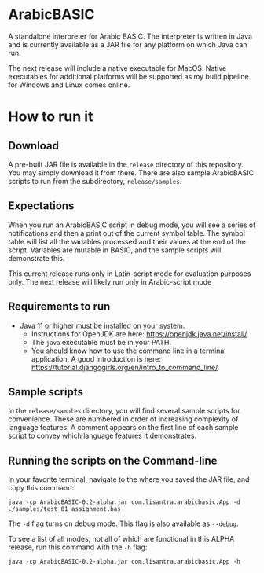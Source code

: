 # ArabicBASIC

A standalone interpreter for Arabic BASIC. The interpreter is written in Java and is currently available as a JAR file
for any platform on which Java can run.

The next release will include a native executable for MacOS. Native executables for additional platforms will be
supported as my build pipeline for Windows and Linux comes online.

# How to run it

## Download

A pre-built JAR file is available in the `release` directory of this repository. You may simply download it from there.
There are also sample ArabicBASIC scripts to run from the subdirectory, `release/samples`.

## Expectations

When you run an ArabicBASIC script in debug mode, you will see a series of notifications and then a print out of the
current symbol table. The symbol table will list all the variables processed and their values at the end of the script.
Variables are mutable in BASIC, and the sample scripts will demonstrate this.

This current release runs only in Latin-script mode for evaluation purposes only. The next release will likely run only
in Arabic-script mode

## Requirements to run

- Java 11 or higher must be installed on your system.
    - Instructions for OpenJDK are here: https://openjdk.java.net/install/
    - The `java` executable must be in your PATH.
    - You should know how to use the command line in a terminal application. A good introduction is
      here: https://tutorial.djangogirls.org/en/intro_to_command_line/

## Sample scripts

In the `release/samples` directory, you will find several sample scripts for convenience. These are numbered in order of
increasing complexity of language features. A comment appears on the first line of each sample script to convey which
language features it demonstrates.

## Running the scripts on the Command-line

In your favorite terminal, navigate to the where you saved the JAR file, and copy this command:

```
java -cp ArabicBASIC-0.2-alpha.jar com.lisantra.arabicbasic.App -d ./samples/test_01_assignment.bas 
```

The `-d` flag turns on debug mode. This flag is also available as `--debug`.

To see a list of all modes, not all of which are functional in this ALPHA release, run this command with the `-h` flag:

```
java -cp ArabicBASIC-0.2-alpha.jar com.lisantra.arabicbasic.App -h
```


